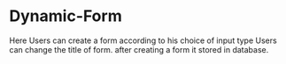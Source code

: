 # Dynamic-Form
Here Users can create a form according to his choice of input type 
Users can change the title of form.
after creating a form it stored in database.
